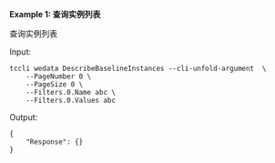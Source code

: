 **Example 1: 查询实例列表**

查询实例列表

Input: 

```
tccli wedata DescribeBaselineInstances --cli-unfold-argument  \
    --PageNumber 0 \
    --PageSize 0 \
    --Filters.0.Name abc \
    --Filters.0.Values abc
```

Output: 
```
{
    "Response": {}
}
```

